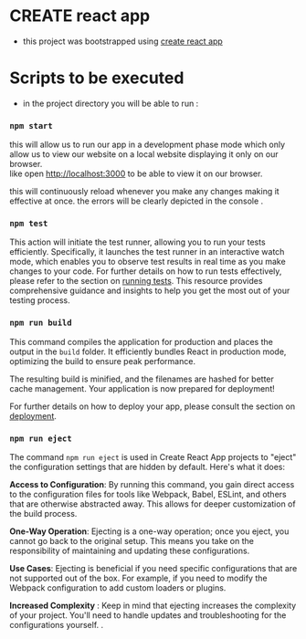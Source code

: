 # CREATE react app 

- this project was bootstrapped using [create react app](https://github.com/facebook/create-react-app)

# Scripts to be executed 

- in the project directory you will be able to run :

### `npm start`

this will allow us to run our app in a development phase mode which only allow us to view our website on a local website displaying it only on our browser.\
like open [http://localhost:3000](http://localhost:3000) to be able to view it on our browser. 

this will continuously reload whenever you make any changes making it effective at once. 
the errors will be clearly depicted in the console . 

### `npm test`

This action will initiate the test runner, allowing you to run your tests efficiently. Specifically, it launches the test runner in an interactive watch mode, which enables you to observe test results in real time as you make changes to your code. For further details on how to run tests effectively, please refer to the section on [running tests](https://facebook.github.io/create-react-app/docs/running-tests). This resource provides comprehensive guidance and insights to help you get the most out of your testing process.


### `npm run build`
This command compiles the application for production and places the output in the `build` folder. It efficiently bundles React in production mode, optimizing the build to ensure peak performance.

The resulting build is minified, and the filenames are hashed for better cache management. Your application is now prepared for deployment!

For further details on how to deploy your app, please consult the section on [deployment](https://facebook.github.io/create-react-app/docs/deployment).


### `npm run eject`
The command `npm run eject` is used in Create React App projects to "eject" the configuration settings that are hidden by default. Here's what it does:

 **Access to Configuration**: By running this command, you gain direct access to the configuration files for tools like Webpack, Babel, ESLint, and others that are otherwise abstracted away. This allows for deeper customization of the build process.

 **One-Way Operation**: Ejecting is a one-way operation; once you eject, you cannot go back to the original setup. This means you take on the responsibility of maintaining and updating these configurations.
 
 **Use Cases**: Ejecting is beneficial if you need specific configurations that are not supported out of the box. For example, if you need to modify the Webpack configuration to add custom loaders or plugins.

**Increased Complexity** : Keep in mind that ejecting increases the complexity of your project. You'll need to handle updates and troubleshooting for the configurations yourself.
.
